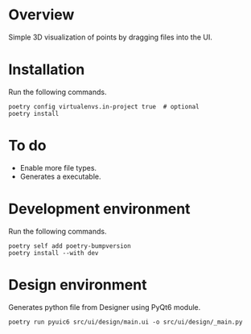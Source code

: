 # Overview
Simple 3D visualization of points by dragging files into the UI.


# Installation
Run the following commands.
```
poetry config virtualenvs.in-project true  # optional
poetry install
```


# To do
- Enable more file types.
- Generates a executable.


# Development environment
Run the following commands.
```
poetry self add poetry-bumpversion
poetry install --with dev
```

# Design environment
Generates python file from Designer using PyQt6 module.
```
poetry run pyuic6 src/ui/design/main.ui -o src/ui/design/_main.py
```
